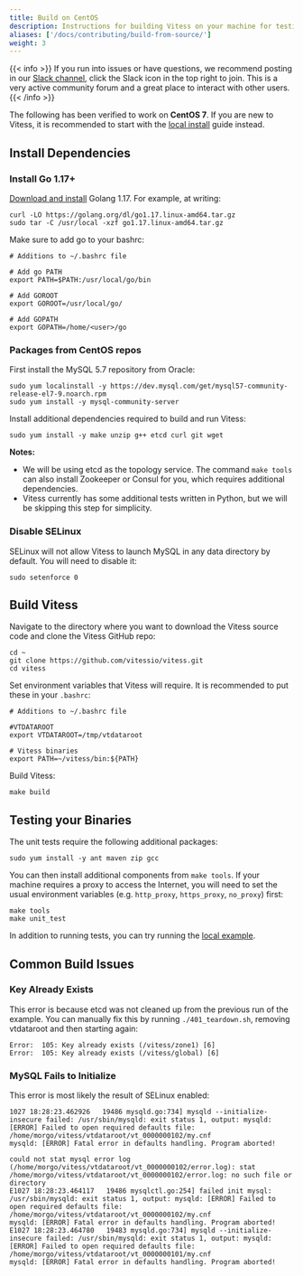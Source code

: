 ```yaml
---
title: Build on CentOS
description: Instructions for building Vitess on your machine for testing and development purposes
aliases: ['/docs/contributing/build-from-source/']
weight: 3
---
```


{{< info >}}
If you run into issues or have questions, we recommend posting in our [Slack channel](https://vitess.slack.com), click the Slack icon in the top right to join. This is a very active community forum and a great place to interact with other users.
{{< /info >}}

The following has been verified to work on __CentOS 7__. If you are new to Vitess, it is recommended to start with the [local install](../../get-started/local) guide instead.

## Install Dependencies

### Install Go 1.17+

[Download and install](http://golang.org/doc/install) Golang 1.17. For example, at writing:

```
curl -LO https://golang.org/dl/go1.17.linux-amd64.tar.gz
sudo tar -C /usr/local -xzf go1.17.linux-amd64.tar.gz
```

Make sure to add go to your bashrc:
```
# Additions to ~/.bashrc file

# Add go PATH
export PATH=$PATH:/usr/local/go/bin

# Add GOROOT
export GOROOT=/usr/local/go/

# Add GOPATH
export GOPATH=/home/<user>/go
```

### Packages from CentOS repos

First install the MySQL 5.7 repository from Oracle:

```
sudo yum localinstall -y https://dev.mysql.com/get/mysql57-community-release-el7-9.noarch.rpm
sudo yum install -y mysql-community-server
```

Install additional dependencies required to build and run Vitess:

```
sudo yum install -y make unzip g++ etcd curl git wget
```

**Notes:**

* We will be using etcd as the topology service. The command `make tools` can also install Zookeeper or Consul for you, which requires additional dependencies.
* Vitess currently has some additional tests written in Python, but we will be skipping this step for simplicity.

### Disable SELinux

SELinux will not allow Vitess to launch MySQL in any data directory by default. You will need to disable it:

```
sudo setenforce 0
```

## Build Vitess

Navigate to the directory where you want to download the Vitess source code and clone the Vitess GitHub repo:

```
cd ~
git clone https://github.com/vitessio/vitess.git
cd vitess
```

Set environment variables that Vitess will require. It is recommended to put these in your `.bashrc`:

```
# Additions to ~/.bashrc file

#VTDATAROOT
export VTDATAROOT=/tmp/vtdataroot

# Vitess binaries
export PATH=~/vitess/bin:${PATH}
```

Build Vitess:

```
make build
```

## Testing your Binaries

The unit tests require the following additional packages:

```
sudo yum install -y ant maven zip gcc
```

You can then install additional components from `make tools`. If your machine requires a proxy to access the Internet, you will need to set the usual environment variables (e.g. `http_proxy`, `https_proxy`, `no_proxy`) first:

```
make tools
make unit_test
```

In addition to running tests, you can try running the [local example](../../get-started/local).

## Common Build Issues

### Key Already Exists

This error is because etcd was not cleaned up from the previous run of the example. You can manually fix this by running `./401_teardown.sh`, removing vtdataroot and then starting again:
```
Error:  105: Key already exists (/vitess/zone1) [6]
Error:  105: Key already exists (/vitess/global) [6]
```

### MySQL Fails to Initialize

This error is most likely the result of SELinux enabled:

```
1027 18:28:23.462926   19486 mysqld.go:734] mysqld --initialize-insecure failed: /usr/sbin/mysqld: exit status 1, output: mysqld: [ERROR] Failed to open required defaults file: /home/morgo/vitess/vtdataroot/vt_0000000102/my.cnf
mysqld: [ERROR] Fatal error in defaults handling. Program aborted!

could not stat mysql error log (/home/morgo/vitess/vtdataroot/vt_0000000102/error.log): stat /home/morgo/vitess/vtdataroot/vt_0000000102/error.log: no such file or directory
E1027 18:28:23.464117   19486 mysqlctl.go:254] failed init mysql: /usr/sbin/mysqld: exit status 1, output: mysqld: [ERROR] Failed to open required defaults file: /home/morgo/vitess/vtdataroot/vt_0000000102/my.cnf
mysqld: [ERROR] Fatal error in defaults handling. Program aborted!
E1027 18:28:23.464780   19483 mysqld.go:734] mysqld --initialize-insecure failed: /usr/sbin/mysqld: exit status 1, output: mysqld: [ERROR] Failed to open required defaults file: /home/morgo/vitess/vtdataroot/vt_0000000101/my.cnf
mysqld: [ERROR] Fatal error in defaults handling. Program aborted!
```

